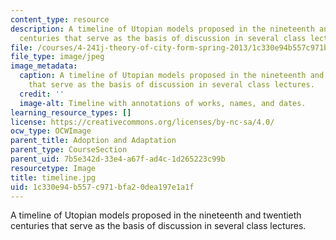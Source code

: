 ```yaml
---
content_type: resource
description: A timeline of Utopian models proposed in the nineteenth and twentieth
  centuries that serve as the basis of discussion in several class lectures.
file: /courses/4-241j-theory-of-city-form-spring-2013/1c330e94b557c971bfa20dea197e1a1f_timeline.jpg
file_type: image/jpeg
image_metadata:
  caption: A timeline of Utopian models proposed in the nineteenth and twentieth centuries
    that serve as the basis of discussion in several class lectures.
  credit: ''
  image-alt: Timeline with annotations of works, names, and dates.
learning_resource_types: []
license: https://creativecommons.org/licenses/by-nc-sa/4.0/
ocw_type: OCWImage
parent_title: Adoption and Adaptation
parent_type: CourseSection
parent_uid: 7b5e342d-33e4-a67f-ad4c-1d265223c99b
resourcetype: Image
title: timeline.jpg
uid: 1c330e94-b557-c971-bfa2-0dea197e1a1f
---
```

A timeline of Utopian models proposed in the nineteenth and twentieth centuries that serve as the basis of discussion in several class lectures.